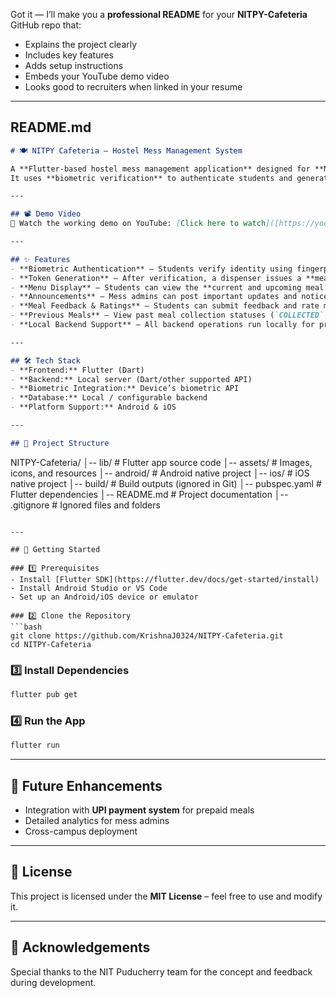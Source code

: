 Got it — I’ll make you a **professional README** for your **NITPY-Cafeteria** GitHub repo that:

* Explains the project clearly
* Includes key features
* Adds setup instructions
* Embeds your YouTube demo video
* Looks good to recruiters when linked in your resume

---

## **README.md**

```markdown
# 🍽️ NITPY Cafeteria – Hostel Mess Management System

A **Flutter-based hostel mess management application** designed for **NIT Puducherry** to streamline food distribution and feedback collection.  
It uses **biometric verification** to authenticate students and generate food tokens, ensuring transparency and efficiency in the mess system.

---

## 📽️ Demo Video
🎥 Watch the working demo on YouTube: [Click here to watch]([https://youtube.com/shorts/AZoh1owbUts])

---

## ✨ Features
- **Biometric Authentication** – Students verify identity using fingerprint/biometric scan.
- **Token Generation** – After verification, a dispenser issues a **meal token**.
- **Menu Display** – Students can view the **current and upcoming meal menus**.
- **Announcements** – Mess admins can post important updates and notices.
- **Meal Feedback & Ratings** – Students can submit feedback and rate meals for quality improvement.
- **Previous Meals** – View past meal collection statuses (`COLLECTED` / `SKIPPED`) for a selected date.
- **Local Backend Support** – All backend operations run locally for privacy and control.

---

## 🛠️ Tech Stack
- **Frontend:** Flutter (Dart)
- **Backend:** Local server (Dart/other supported API)
- **Biometric Integration:** Device’s biometric API
- **Database:** Local / configurable backend
- **Platform Support:** Android & iOS

---

## 📂 Project Structure
```

NITPY-Cafeteria/
│-- lib/                # Flutter app source code
│-- assets/             # Images, icons, and resources
│-- android/            # Android native project
│-- ios/                # iOS native project
│-- build/              # Build outputs (ignored in Git)
│-- pubspec.yaml        # Flutter dependencies
│-- README.md           # Project documentation
│-- .gitignore          # Ignored files and folders

````

---

## 🚀 Getting Started

### 1️⃣ Prerequisites
- Install [Flutter SDK](https://flutter.dev/docs/get-started/install)
- Install Android Studio or VS Code
- Set up an Android/iOS device or emulator

### 2️⃣ Clone the Repository
```bash
git clone https://github.com/KrishnaJ0324/NITPY-Cafeteria.git
cd NITPY-Cafeteria
````

### 3️⃣ Install Dependencies

```bash
flutter pub get
```

### 4️⃣ Run the App

```bash
flutter run
```

---

## 📌 Future Enhancements

* Integration with **UPI payment system** for prepaid meals
* Detailed analytics for mess admins
* Cross-campus deployment

---

## 📄 License

This project is licensed under the **MIT License** – feel free to use and modify it.

---

## 🙌 Acknowledgements

Special thanks to the NIT Puducherry team for the concept and feedback during development.

```


